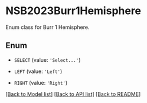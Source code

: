 # NSB2023Burr1Hemisphere

Enum class for Burr 1 Hemisphere.

## Enum

* `SELECT` (value: `'Select...'`)

* `LEFT` (value: `'Left'`)

* `RIGHT` (value: `'Right'`)

[[Back to Model list]](../README.md#documentation-for-models) [[Back to API list]](../README.md#documentation-for-api-endpoints) [[Back to README]](../README.md)



